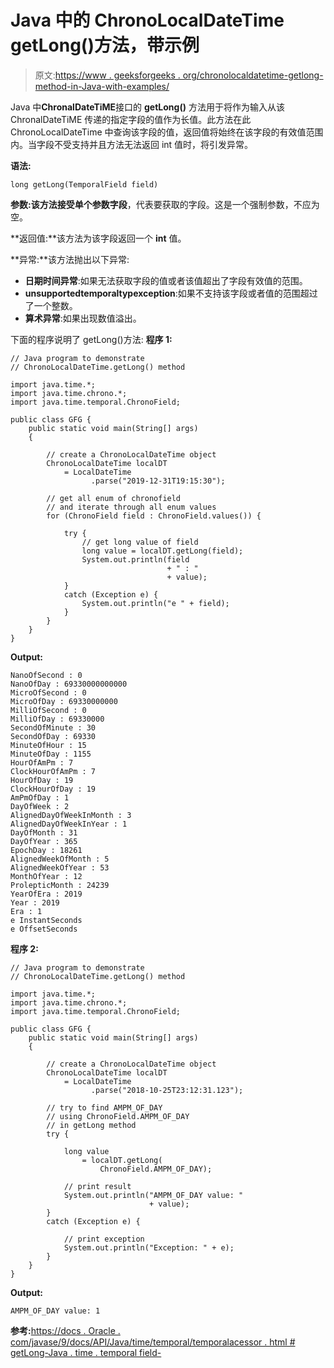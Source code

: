 # Java 中的 ChronoLocalDateTime getLong()方法，带示例

> 原文:[https://www . geeksforgeeks . org/chronolocaldatetime-getlong-method-in-Java-with-examples/](https://www.geeksforgeeks.org/chronolocaldatetime-getlong-method-in-java-with-examples/)

Java 中**ChronalDateTiME**接口的 **getLong()** 方法用于将作为输入从该 ChronalDateTiME 传递的指定字段的值作为长值。此方法在此 ChronoLocalDateTime 中查询该字段的值，返回值将始终在该字段的有效值范围内。当字段不受支持并且方法无法返回 int 值时，将引发异常。

**语法:**

```
long getLong(TemporalField field)

```

**参数:**该方法接受单个参数**字段**，代表要获取的字段。这是一个强制参数，不应为空。

**返回值:**该方法为该字段返回一个 **int** 值。

**异常:**该方法抛出以下异常:

*   **日期时间异常**:如果无法获取字段的值或者该值超出了字段有效值的范围。
*   **unsupportedtemporaltypexception**:如果不支持该字段或者值的范围超过了一个整数。
*   **算术异常**:如果出现数值溢出。

下面的程序说明了 getLong()方法:
**程序 1:**

```
// Java program to demonstrate
// ChronoLocalDateTime.getLong() method

import java.time.*;
import java.time.chrono.*;
import java.time.temporal.ChronoField;

public class GFG {
    public static void main(String[] args)
    {

        // create a ChronoLocalDateTime object
        ChronoLocalDateTime localDT
            = LocalDateTime
                  .parse("2019-12-31T19:15:30");

        // get all enum of chronofield
        // and iterate through all enum values
        for (ChronoField field : ChronoField.values()) {

            try {
                // get long value of field
                long value = localDT.getLong(field);
                System.out.println(field
                                   + " : "
                                   + value);
            }
            catch (Exception e) {
                System.out.println("e " + field);
            }
        }
    }
}
```

**Output:**

```
NanoOfSecond : 0
NanoOfDay : 69330000000000
MicroOfSecond : 0
MicroOfDay : 69330000000
MilliOfSecond : 0
MilliOfDay : 69330000
SecondOfMinute : 30
SecondOfDay : 69330
MinuteOfHour : 15
MinuteOfDay : 1155
HourOfAmPm : 7
ClockHourOfAmPm : 7
HourOfDay : 19
ClockHourOfDay : 19
AmPmOfDay : 1
DayOfWeek : 2
AlignedDayOfWeekInMonth : 3
AlignedDayOfWeekInYear : 1
DayOfMonth : 31
DayOfYear : 365
EpochDay : 18261
AlignedWeekOfMonth : 5
AlignedWeekOfYear : 53
MonthOfYear : 12
ProlepticMonth : 24239
YearOfEra : 2019
Year : 2019
Era : 1
e InstantSeconds
e OffsetSeconds

```

**程序 2:**

```
// Java program to demonstrate
// ChronoLocalDateTime.getLong() method

import java.time.*;
import java.time.chrono.*;
import java.time.temporal.ChronoField;

public class GFG {
    public static void main(String[] args)
    {

        // create a ChronoLocalDateTime object
        ChronoLocalDateTime localDT
            = LocalDateTime
                  .parse("2018-10-25T23:12:31.123");

        // try to find AMPM_OF_DAY
        // using ChronoField.AMPM_OF_DAY
        // in getLong method
        try {

            long value
                = localDT.getLong(
                    ChronoField.AMPM_OF_DAY);

            // print result
            System.out.println("AMPM_OF_DAY value: "
                               + value);
        }
        catch (Exception e) {

            // print exception
            System.out.println("Exception: " + e);
        }
    }
}
```

**Output:**

```
AMPM_OF_DAY value: 1

```

**参考:**[https://docs . Oracle . com/javase/9/docs/API/Java/time/temporal/temporalacessor . html # getLong-Java . time . temporal field-](https://docs.oracle.com/javase/9/docs/api/java/time/temporal/TemporalAccessor.html#getLong-java.time.temporal.TemporalField-)